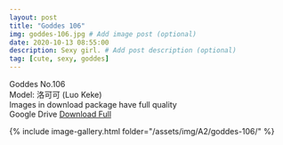 ```yaml
---
layout: post
title: "Goddes 106"
img: goddes-106.jpg # Add image post (optional)
date: 2020-10-13 08:55:00
description: Sexy girl. # Add post description (optional)
tag: [cute, sexy, goddes]
---
```

Goddes No.106  
Model: 洛可可 (Luo Keke)                               
Images in download package have full quality                    
Google Drive [Download Full](http://gestyy.com/erwoWC)

{% include image-gallery.html folder="/assets/img/A2/goddes-106/" %}
